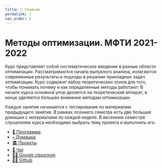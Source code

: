 ```yaml
---
title: 🏡 Главная
permalink: /
nav_order: 1
---
```


# Методы оптимизации. МФТИ 2021-2022
Курс представляет собой систематическое введение в разные области оптимизации. Рассматриваются начала выпуклого анализа, излагаются современные результаты и подходы в решении прикладных задач оптимизации. Курс содержит набор теоретических основ для того, чтобы понимать почему и как определенные методы работают. В начале курса основной упор делается на теоретический аппарат, в конце уделяется большее внимание методам оптимизации.

Каждое занятие начинается с тестирования по материалам предыдущего занятия. В рамках осеннего семетра есть две большие домашки с материалами по каждой неделе. В весеннем семестре слушателям курса необходимо выбрать тему проекта и выполнить его.

* [🚀 Программа](/program)
* [💀 Домашка](/homework)
* [🏛 Проекты](/projects)
* [📧 Чат](https://t.me/optmipt22)
* [👩‍🏫 Google classroom](https://classroom.google.com/u/1/w/MTU4MjAzMjAxMTQ0/t/all)
* [👨‍💻 Github](https://github.com/MerkulovDaniil/mipt21)

